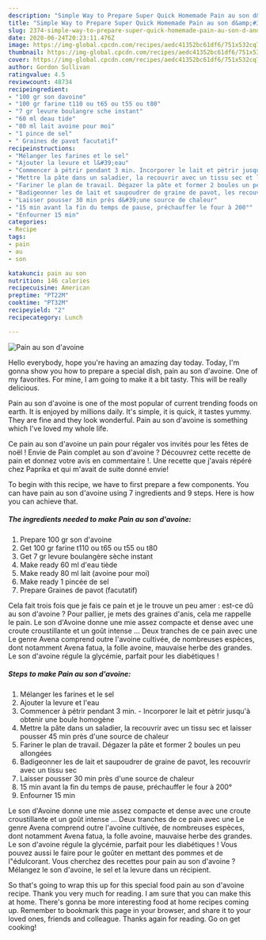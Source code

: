 ```yaml
---
description: "Simple Way to Prepare Super Quick Homemade Pain au son d&amp;#39;avoine"
title: "Simple Way to Prepare Super Quick Homemade Pain au son d&amp;#39;avoine"
slug: 2374-simple-way-to-prepare-super-quick-homemade-pain-au-son-d-and-39-avoine
date: 2020-06-24T20:23:11.476Z
image: https://img-global.cpcdn.com/recipes/aedc41352bc61df6/751x532cq70/pain-au-son-davoine-photo-principale-de-la-recette.jpg
thumbnail: https://img-global.cpcdn.com/recipes/aedc41352bc61df6/751x532cq70/pain-au-son-davoine-photo-principale-de-la-recette.jpg
cover: https://img-global.cpcdn.com/recipes/aedc41352bc61df6/751x532cq70/pain-au-son-davoine-photo-principale-de-la-recette.jpg
author: Gordon Sullivan
ratingvalue: 4.5
reviewcount: 48734
recipeingredient:
- "100 gr son davoine"
- "100 gr farine t110 ou t65 ou t55 ou t80"
- "7 gr levure boulangre sche instant"
- "60 ml deau tide"
- "80 ml lait avoine pour moi"
- "1 pince de sel"
- " Graines de pavot facutatif"
recipeinstructions:
- "Mélanger les farines et le sel"
- "Ajouter la levure et l&#39;eau"
- "Commencer à pétrir pendant 3 min. Incorporer le lait et pètrir jusqu&#39;à obtenir une boule homogène"
- "Mettre la pâte dans un saladier, la recouvrir avec un tissu sec et laisser pousser 45 min près d&#39;une source de chaleur"
- "Fariner le plan de travail. Dégazer la pâte et former 2 boules un peu allongées"
- "Badigeonner les de lait et saupoudrer de graine de pavot, les recouvrir avec un tissu sec"
- "Laisser pousser 30 min près d&#39;une source de chaleur"
- "15 min avant la fin du temps de pause, préchauffer le four à 200°"
- "Enfourner 15 min"
categories:
- Recipe
tags:
- pain
- au
- son

katakunci: pain au son 
nutrition: 146 calories
recipecuisine: American
preptime: "PT22M"
cooktime: "PT32M"
recipeyield: "2"
recipecategory: Lunch

---
```



![Pain au son d&#39;avoine](https://img-global.cpcdn.com/recipes/aedc41352bc61df6/751x532cq70/pain-au-son-davoine-photo-principale-de-la-recette.jpg)

Hello everybody, hope you're having an amazing day today. Today, I'm gonna show you how to prepare a special dish, pain au son d&#39;avoine. One of my favorites. For mine, I am going to make it a bit tasty. This will be really delicious.

Pain au son d&#39;avoine is one of the most popular of current trending foods on earth. It is enjoyed by millions daily. It's simple, it is quick, it tastes yummy. They are fine and they look wonderful. Pain au son d&#39;avoine is something which I've loved my whole life.

Ce pain au son d&#39;avoine un pain pour régaler vos invités pour les fêtes de noël ! Envie de Pain complet au son d&#39;avoine ? Découvrez cette recette de pain et donnez votre avis en commentaire !. Une recette que j&#39;avais répéré chez Paprika et qui m&#39;avait de suite donné envie!


To begin with this recipe, we have to first prepare a few components. You can have pain au son d&#39;avoine using 7 ingredients and 9 steps. Here is how you can achieve that.

<!--inarticleads1-->

##### The ingredients needed to make Pain au son d&#39;avoine:

1. Prepare 100 gr son d&#39;avoine
1. Get 100 gr farine t110 ou t65 ou t55 ou t80
1. Get 7 gr levure boulangère sèche instant
1. Make ready 60 ml d&#39;eau tiède
1. Make ready 80 ml lait (avoine pour moi)
1. Make ready 1 pincée de sel
1. Prepare  Graines de pavot (facutatif)


Cela fait trois fois que je fais ce pain et je le trouve un peu amer : est-ce dû au son d&#39;avoine ? Pour pallier, je mets des graines d&#39;anis, cela me rappelle le pain. Le son d&#39;Avoine donne une mie assez compacte et dense avec une croute croustillante et un goût intense … Deux tranches de ce pain avec une Le genre Avena comprend outre l&#39;avoine cultivée, de nombreuses espèces, dont notamment Avena fatua, la folle avoine, mauvaise herbe des grandes. Le son d&#39;avoine régule la glycémie, parfait pour les diabétiques ! 

<!--inarticleads2-->

##### Steps to make Pain au son d&#39;avoine:

1. Mélanger les farines et le sel
1. Ajouter la levure et l&#39;eau
1. Commencer à pétrir pendant 3 min. - Incorporer le lait et pètrir jusqu&#39;à obtenir une boule homogène
1. Mettre la pâte dans un saladier, la recouvrir avec un tissu sec et laisser pousser 45 min près d&#39;une source de chaleur
1. Fariner le plan de travail. Dégazer la pâte et former 2 boules un peu allongées
1. Badigeonner les de lait et saupoudrer de graine de pavot, les recouvrir avec un tissu sec
1. Laisser pousser 30 min près d&#39;une source de chaleur
1. 15 min avant la fin du temps de pause, préchauffer le four à 200°
1. Enfourner 15 min


Le son d&#39;Avoine donne une mie assez compacte et dense avec une croute croustillante et un goût intense … Deux tranches de ce pain avec une Le genre Avena comprend outre l&#39;avoine cultivée, de nombreuses espèces, dont notamment Avena fatua, la folle avoine, mauvaise herbe des grandes. Le son d&#39;avoine régule la glycémie, parfait pour les diabétiques ! Vous pouvez aussi le faire pour le goûter en mettant des pommes et de l&#34;édulcorant. Vous cherchez des recettes pour pain au son d&#39;avoine ? Mélangez le son d&#39;avoine, le sel et la levure dans un récipient. 

So that's going to wrap this up for this special food pain au son d&#39;avoine recipe. Thank you very much for reading. I am sure that you can make this at home. There's gonna be more interesting food at home recipes coming up. Remember to bookmark this page in your browser, and share it to your loved ones, friends and colleague. Thanks again for reading. Go on get cooking!

